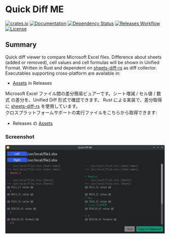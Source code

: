 # Quick Diff ME

[![crates.io](https://img.shields.io/crates/v/quick-diff-me?label=latest)](https://crates.io/crates/quick-diff-me)
[![Documentation](https://docs.rs/quick-diff-me/badge.svg?version=latest)](https://docs.rs/quick-diff-me/latest)
[![Dependency Status](https://deps.rs/crate/quick-diff-me/latest/status.svg)](https://deps.rs/crate/quick-diff-me/latest)
[![Releases Workflow](https://github.com/nabbisen/quick-diff-me/actions/workflows/release.yml/badge.svg)](https://github.com/nabbisen/quick-diff-me/actions/workflows/)
[![License](https://img.shields.io/github/license/nabbisen/quick-diff-me)](https://github.com/nabbisen/quick-diff-me/blob/main/LICENSE)

## Summary

Quick diff viewer to compare Microsoft Excel files. Difference about sheets (added or removed), cell values and cell formulas will be shown in Unified Format. Written in Rust and dependent on [sheets-diff-rs](https://github.com/nabbisen/sheets-diff-rs) as diff collector.    
Executables supporting cross-platform are available in:

- [Assets](https://github.com/nabbisen/quick-diff-me/releases/latest) in Releases

Microsoft Excel ファイル間の差分簡易ビュアーです。シート増減 / セル値 / 数式 の差分を、Unified Diff 形式で確認できます。 Rust による実装で、差分取得に [sheets-diff-rs](https://github.com/nabbisen/sheets-diff-rs) を使用しています。    
クロスプラットフォームサポートの実行ファイルをこちらから取得できます:

- Releases の [Assets](https://github.com/nabbisen/quick-diff-me/releases/latest)

### Screenshot

![screenshot.png](./screenshot.png)
